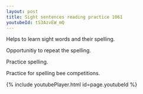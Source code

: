 ```yaml
---
layout: post
title: Sight sentences reading practice 1061
youtubeId: tS3AzvEW_mQ
---
```

 
 
Helps to learn sight words and their spelling.

Opportunitiy to repeat the spelling. 

Practice spelling. 
 
Practice for spelling bee competitions. 
 
{% include youtubePlayer.html id=page.youtubeId %}
 
 
